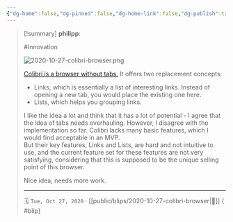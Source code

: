 ```yaml
---
{"dg-home":false,"dg-pinned":false,"dg-home-link":false,"dg-publish":true,"type":"blip","created-date":"2020-10-27T00:00:00","disabled rules":["yaml-title","yaml-title-alias","file-name-heading"],"title":"philipp @ 2020-10-27","dg-permalink":"2020/10/27/colibri-browser/","updated-date":"2025-04-30T22:27:37","dg-path":"blips/2020-10-27-colibri-browser.md","permalink":"/2020/10/27/colibri-browser/","dgPassFrontmatter":true,"created":"2020-10-27T00:00:00","updated":"2025-04-30T22:27:37"}
---
```


> [!summary] **philipp**:
>
> #Innovation
>
> ![2020-10-27-colibri-browser.png](/img/user/attachments/2020-10-27-colibri-browser.png)
>
> [Colibri is a browser without tabs.](https://colibri.opqr.co/) It offers two
> replacement concepts:
>
> - Links, which is essentially a list of interesting links. Instead of opening a
> new tab, you would place the existing one here.
> - Lists, which helps you grouping links.
> 
> I like the idea a lot and think that it has a lot of potential - I agree that
> the idea of tabs needs overhauling. However, I disagree with the implementation
> so far. Colibri lacks many basic features, which I would find acceptable in an
> MVP.  
> But their key features, Links and Lists, are hard and not intuitive to use, and
> the current feature set for these features are not very satisfying, considering
> that this is supposed to be the unique selling point of this browser.
>
> Nice idea, needs more work.
> - - -
>
> 🗓️ `Tue, Oct 27, 2020` · [[public/blips/2020-10-27-colibri-browser\|🔗]]
{ #blip}

